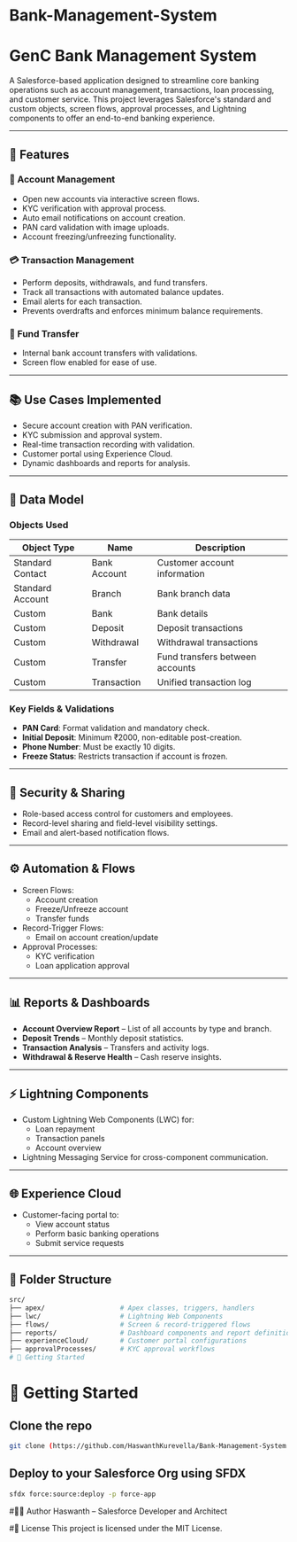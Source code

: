 # Bank-Management-System
# GenC Bank Management System

A Salesforce-based application designed to streamline core banking operations such as account management, transactions, loan processing, and customer service. This project leverages Salesforce's standard and custom objects, screen flows, approval processes, and Lightning components to offer an end-to-end banking experience.

---

## 🌟 Features

### 🏦 Account Management
- Open new accounts via interactive screen flows.
- KYC verification with approval process.
- Auto email notifications on account creation.
- PAN card validation with image uploads.
- Account freezing/unfreezing functionality.

### 💳 Transaction Management
- Perform deposits, withdrawals, and fund transfers.
- Track all transactions with automated balance updates.
- Email alerts for each transaction.
- Prevents overdrafts and enforces minimum balance requirements.

### 🔄 Fund Transfer
- Internal bank account transfers with validations.
- Screen flow enabled for ease of use.
---

## 📚 Use Cases Implemented

- Secure account creation with PAN verification.
- KYC submission and approval system.
- Real-time transaction recording with validation.
- Customer portal using Experience Cloud.
- Dynamic dashboards and reports for analysis.

---

## 🧩 Data Model

### Objects Used
| Object Type      | Name               | Description                       |
|------------------|--------------------|-----------------------------------|
| Standard Contact | Bank Account       | Customer account information      |
| Standard Account | Branch             | Bank branch data                  |
| Custom           | Bank               | Bank details                      |
| Custom           | Deposit            | Deposit transactions              |
| Custom           | Withdrawal         | Withdrawal transactions           |
| Custom           | Transfer           | Fund transfers between accounts   |
| Custom           | Transaction        | Unified transaction log           |

### Key Fields & Validations
- **PAN Card**: Format validation and mandatory check.
- **Initial Deposit**: Minimum ₹2000, non-editable post-creation.
- **Phone Number**: Must be exactly 10 digits.
- **Freeze Status**: Restricts transaction if account is frozen.

---

## 🔐 Security & Sharing

- Role-based access control for customers and employees.
- Record-level sharing and field-level visibility settings.
- Email and alert-based notification flows.

---

## ⚙️ Automation & Flows

- Screen Flows:
  - Account creation
  - Freeze/Unfreeze account
  - Transfer funds
- Record-Trigger Flows:
  - Email on account creation/update
- Approval Processes:
  - KYC verification
  - Loan application approval

---

## 📊 Reports & Dashboards

- **Account Overview Report** – List of all accounts by type and branch.
- **Deposit Trends** – Monthly deposit statistics.
- **Transaction Analysis** – Transfers and activity logs.
- **Withdrawal & Reserve Health** – Cash reserve insights.

---

## ⚡ Lightning Components

- Custom Lightning Web Components (LWC) for:
  - Loan repayment
  - Transaction panels
  - Account overview
- Lightning Messaging Service for cross-component communication.

---

## 🌐 Experience Cloud

- Customer-facing portal to:
  - View account status
  - Perform basic banking operations
  - Submit service requests

---

## 📁 Folder Structure

```bash
src/
├── apex/                   # Apex classes, triggers, handlers
├── lwc/                    # Lightning Web Components
├── flows/                  # Screen & record-triggered flows
├── reports/                # Dashboard components and report definitions
├── experienceCloud/        # Customer portal configurations
├── approvalProcesses/      # KYC approval workflows
# 🚀 Getting Started
```
# 🚀 Getting Started
## Clone the repo

```bash
git clone (https://github.com/HaswanthKurevella/Bank-Management-System.git)
```
## Deploy to your Salesforce Org using SFDX
```bash
sfdx force:source:deploy -p force-app
```
#👨‍💻 Author
Haswanth – Salesforce Developer and Architect

#📄 License
This project is licensed under the MIT License.
